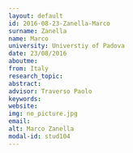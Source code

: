 ```yaml
---
layout: default 
id: 2016-08-23-Zanella-Marco
surname: Zanella
name: Marco
university: Universtiy of Padova
date: 23/08/2016
aboutme: 
from: Italy
research_topic: 
abstract: 
advisor: Traverso Paolo
keywords: 
website: 
img: no_picture.jpg
email: 
alt: Marco Zanella
modal-id: stud104
---
```

